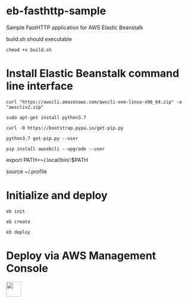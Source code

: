# eb-fasthttp-sample
Sample FastHTTP application for AWS Elastic Beanstalk

build.sh should executable

`chmod +x build.sh`

# Install Elastic Beanstalk command line interface

`curl "https://awscli.amazonaws.com/awscli-exe-linux-x86_64.zip" -o "awscliv2.zip"`

`sudo apt-get install python3.7`

`curl -O https://bootstrap.pypa.io/get-pip.py`

`python3.7 get-pip.py --user`

`pip install awsebcli --upgrade --user`

export PATH=~/.local/bin/:$PATH

source ~/.profile

# Initialize and deploy

`eb init`

`eb create`

`eb deploy`

# Deploy via AWS Management Console

<a title="Deploy to AWS" href="https://console.aws.amazon.com/elasticbeanstalk/home?region=eu-central-1#/newApplication?applicationName=FastHTTPServer&platform=Go&tierName=WebServer&sourceBundleUrl=https://eb-samples-eu-central-1.s3.eu-central-1.amazonaws.com/eb-fasthttp-sample.zip" target="_blank"><img src="http://d0.awsstatic.com/product-marketing/Elastic%20Beanstalk/deploy-to-aws.png" height="40"></a>
